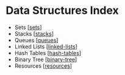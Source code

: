 # Data Structures Index

- Sets [[sets]]
- Stacks [[stacks]]
- Queues [[queues]]
- Linked Lists [[linked-lists]]
- Hash Tables [[hash-tables]]
- Binary Tree [[binary-tree]]
- Resources [[resources]]

[//begin]: # "Autogenerated link references for markdown compatibility"
[sets]: sets "Sets"
[stacks]: stacks "Stacks"
[queues]: queues "Queues"
[linked-lists]: linked-lists "Linked Lists"
[hash-tables]: hash-tables "Hash Tables"
[binary-tree]: binary-tree "Binary Tree"
[resources]: resources "Resources"
[//end]: # "Autogenerated link references"
